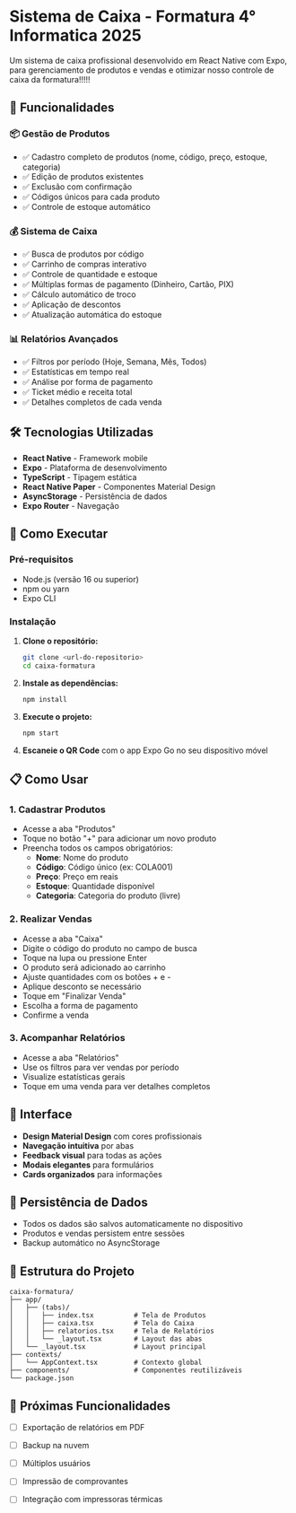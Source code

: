 # Sistema de Caixa - Formatura 4° Informatica 2025

Um sistema de caixa profissional desenvolvido em React Native com Expo, para gerenciamento de produtos e vendas e otimizar nosso controle de caixa da formatura!!!!!

## 🚀 Funcionalidades

### 📦 Gestão de Produtos
- ✅ Cadastro completo de produtos (nome, código, preço, estoque, categoria)
- ✅ Edição de produtos existentes
- ✅ Exclusão com confirmação
- ✅ Códigos únicos para cada produto
- ✅ Controle de estoque automático

### 💰 Sistema de Caixa
- ✅ Busca de produtos por código
- ✅ Carrinho de compras interativo
- ✅ Controle de quantidade e estoque
- ✅ Múltiplas formas de pagamento (Dinheiro, Cartão, PIX)
- ✅ Cálculo automático de troco
- ✅ Aplicação de descontos
- ✅ Atualização automática do estoque

### 📊 Relatórios Avançados
- ✅ Filtros por período (Hoje, Semana, Mês, Todos)
- ✅ Estatísticas em tempo real
- ✅ Análise por forma de pagamento
- ✅ Ticket médio e receita total
- ✅ Detalhes completos de cada venda

## 🛠️ Tecnologias Utilizadas

- **React Native** - Framework mobile
- **Expo** - Plataforma de desenvolvimento
- **TypeScript** - Tipagem estática
- **React Native Paper** - Componentes Material Design
- **AsyncStorage** - Persistência de dados
- **Expo Router** - Navegação

## 📱 Como Executar

### Pré-requisitos
- Node.js (versão 16 ou superior)
- npm ou yarn
- Expo CLI

### Instalação

1. **Clone o repositório:**
   ```bash
   git clone <url-do-repositorio>
   cd caixa-formatura
   ```

2. **Instale as dependências:**
   ```bash
   npm install
   ```

3. **Execute o projeto:**
   ```bash
   npm start
   ```

4. **Escaneie o QR Code** com o app Expo Go no seu dispositivo móvel

## 📋 Como Usar

### 1. Cadastrar Produtos
- Acesse a aba "Produtos"
- Toque no botão "+" para adicionar um novo produto
- Preencha todos os campos obrigatórios:
  - **Nome**: Nome do produto
  - **Código**: Código único (ex: COLA001)
  - **Preço**: Preço em reais
  - **Estoque**: Quantidade disponível
  - **Categoria**: Categoria do produto (livre)

### 2. Realizar Vendas
- Acesse a aba "Caixa"
- Digite o código do produto no campo de busca
- Toque na lupa ou pressione Enter
- O produto será adicionado ao carrinho
- Ajuste quantidades com os botões + e -
- Aplique desconto se necessário
- Toque em "Finalizar Venda"
- Escolha a forma de pagamento
- Confirme a venda

### 3. Acompanhar Relatórios
- Acesse a aba "Relatórios"
- Use os filtros para ver vendas por período
- Visualize estatísticas gerais
- Toque em uma venda para ver detalhes completos

## 🎨 Interface

- **Design Material Design** com cores profissionais
- **Navegação intuitiva** por abas
- **Feedback visual** para todas as ações
- **Modais elegantes** para formulários
- **Cards organizados** para informações

## 💾 Persistência de Dados

- Todos os dados são salvos automaticamente no dispositivo
- Produtos e vendas persistem entre sessões
- Backup automático no AsyncStorage

## 🔧 Estrutura do Projeto

```
caixa-formatura/
├── app/
│   ├── (tabs)/
│   │   ├── index.tsx          # Tela de Produtos
│   │   ├── caixa.tsx          # Tela do Caixa
│   │   ├── relatorios.tsx     # Tela de Relatórios
│   │   └── _layout.tsx        # Layout das abas
│   └── _layout.tsx            # Layout principal
├── contexts/
│   └── AppContext.tsx         # Contexto global
├── components/                # Componentes reutilizáveis
└── package.json
```

## 🚀 Próximas Funcionalidades

- [ ] Exportação de relatórios em PDF
- [ ] Backup na nuvem
- [ ] Múltiplos usuários
- [ ] Impressão de comprovantes
- [ ] Integração com impressoras térmicas

